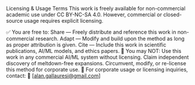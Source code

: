 Licensing & Usage Terms
This work is freely available for non-commercial academic use under CC BY-NC-SA 4.0.
However, commercial or closed-source usage requires explicit licensing.

✅ You are free to:
Share — Freely distribute and reference this work in non-commercial research.
Adapt — Modify and build upon the method as long as proper attribution is given.
Cite — Include this work in scientific publications, AI/ML models, and ethics papers.
🚫 You may NOT:
Use this work in any commercial AI/ML system without licensing.
Claim independent discovery of meltdown-free expansions.
Circumvent, modify, or re-license this method for corporate use.
🔹 For corporate usage or licensing inquiries, contact:
📩 [alan.gallauresi@gmail.com]